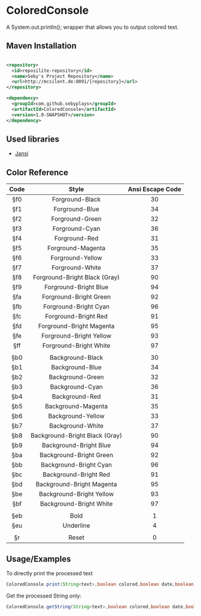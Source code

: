 # ColoredConsole

A System.out.println(); wrapper that allows you to output colored text.

## Maven Installation

```xml

<repository>
  <id>reposilite-repository</id>
  <name>Seby's Project Repository</name>
  <url>http://mcsilent.de:8091/{repository}</url>
</repository>

<dependency>
  <groupId>com.github.sebyplays</groupId>
  <artifactId>ColoredConsole</artifactId>
  <version>1.0-SNAPSHOT</version>
</dependency>
```

## Used libraries

- [Jansi](https://github.com/fusesource/jansi)

## Color Reference

| Code |             Style             | Ansi Escape Code |
| :----: | :------------------------------: | :----------------: |
| §f0 |        Forground-Black        |        30        |
| §f1 |         Forground-Blue         |        34        |
| §f2 |        Forground-Green        |        32        |
| §f3 |         Forground-Cyan         |        36        |
| §f4 |         Forground-Red         |        31        |
| §f5 |       Forground-Magenta       |        35        |
| §f6 |        Forground-Yellow        |        33        |
| §f7 |        Forground-White        |        37        |
| §f8 | Forground-Bright Black (Gray) |        90        |
| §f9 |     Forground-Bright Blue     |        94        |
| §fa |     Forground-Bright Green     |        92        |
| §fb |     Forground-Bright Cyan     |        96        |
| §fc |      Forground-Bright Red      |        91        |
| §fd |    Forground-Bright Magenta    |        95        |
| §fe |    Forground-Bright Yellow    |        93        |
| §ff |     Forground-Bright White     |        97        |
|      |                                |                  |
| §b0 |        Background-Black        |        30        |
| §b1 |        Background-Blue        |        34        |
| §b2 |        Background-Green        |        32        |
| §b3 |        Background-Cyan        |        36        |
| §b4 |         Background-Red         |        31        |
| §b5 |       Background-Magenta       |        35        |
| §b6 |       Background-Yellow       |        33        |
| §b7 |        Background-White        |        37        |
| §b8 | Background-Bright Black (Gray) |        90        |
| §b9 |     Background-Bright Blue     |        94        |
| §ba |    Background-Bright Green    |        92        |
| §bb |     Background-Bright Cyan     |        96        |
| §bc |     Background-Bright Red     |        91        |
| §bd |   Background-Bright Magenta   |        95        |
| §be |    Background-Bright Yellow    |        93        |
| §bf |    Background-Bright White    |        97        |
|      |                                |                  |
| §eb |              Bold              |        1        |
| §eu |           Underline           |        4        |
|      |                                |                  |
| §r |             Reset             |        0        |

## Usage/Examples

To directly print the processed text

```java
ColoredConsole.print(String<text>,boolean colored,boolean date,boolean time);
```

Get the processed String only:

```java
ColoredConsole.getString(String<text>,boolean colored,boolean date,boolean time);
```
